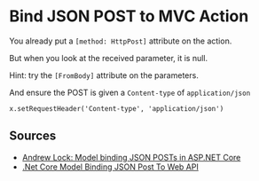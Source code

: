 ﻿# Bind JSON POST to MVC Action

You already put a `[method: HttpPost]` attribute on the action.

But when you look at the received parameter, it is null.

Hint: try the `[FromBody]` attribute on the parameters.

And ensure the POST is given a `Content-type` of `application/json`

	x.setRequestHeader('Content-type', 'application/json')

## Sources

- [Andrew Lock: Model binding JSON POSTs in ASP.NET Core](https://andrewlock.net/model-binding-json-posts-in-asp-net-core/)
- [.Net Core Model Binding JSON Post To Web API](https://stackoverflow.com/questions/45086480/net-core-model-binding-json-post-to-web-api)